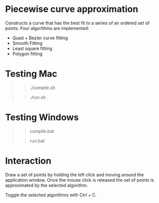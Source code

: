 # Piecewise curve approximation

Constructs a curve that has the best fit to a series of an ordered set of points. Four algorithms are implemented:

* Quad + Bezier curve fitting
* Smooth Fitting
* Least square fitting
* Polygon fitting

# Testing Mac

>> ./compile.sh

>> ./run.sh

# Testing Windows

>> compile.bat

>> run.bat

# Interaction 
Draw a set of points by holding the left click and moving around the application window. 
Once the mouse click is released the set of points is approximated by the selected algorithm. 

Toggle the selected algorithms with Ctrl + C. 
